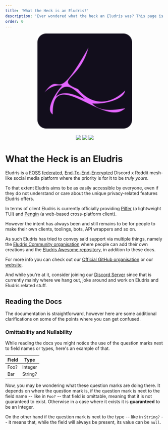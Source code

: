 ```yaml
---
title: 'What the Heck is an Eludris?'
description: 'Ever wondered what the heck an Eludris was? This page is just the thing for you then!'
order: 0
---
```


<div align="center">
  <img width="300em" src="https://github.com/eludris/.github/blob/main/assets/das_ding.svg?raw=true" />
  <br>
  <br>
  <a style="border: unset;" href="https://discord.gg/vV6v2DhWQB"><img src="https://shields.io/discord/980412957060137001?style=for-the-badge&logo=discord&labelColor=363934&label=Discord%20Server&color=363934" /></a>
  <a style="border: unset;" href="https://reddit.com/r/eludris"><img src="https://img.shields.io/static/v1?&label=%20&style=for-the-badge&message=Reddit&logo=reddit&logoColor=ff5700&color=121212&labelColor=121212" /></a>
  <a style="border: unset;" href="https://twitter.com/eludris"><img src="https://img.shields.io/static/v1?&label=%20&style=for-the-badge&message=Twitter&logo=twitter&color=15202b&labelColor=15202b" /></a>
</div>

# What the Heck is an Eludris

Eludris is a [FOSS](https://en.wikipedia.org/wiki/Free_and_open-source_software)
[federated](<https://en.wikipedia.org/wiki/Federation_(information_technology)>),
[End-To-End-Encrypted](https://en.wikipedia.org/wiki/End-to-end_encryption) Discord
x Reddit mesh-like social media platform where the priority is for it to be _truly
yours_.

To that extent Eludris aims to be as easily accessible by everyone, even if they
do not understand or care about the unique privacy-related features Eludris offers.

In terms of client Eludris is currently officially providing [Pilfer](https://github.com/eludris/pilfer)
(a lightweight TUI) and [Pengin](https://github.com/eludris/pengin) (a web-based cross-platform client).

However the intent has always been and still remains to be for people to make their
own clients, toolings, bots, API wrappers and so on.

As such Eludris has tried to convey said support via multiple things, namely the
[Eludris Community organisation](https://github.com/eludris-community) where people
can add their own creations and the [Eludris Awesome repository](https://github.com/eludris/awesome),
in addition to these docs.

For more info you can check out our [Official GitHub organisation](htt[s://github.com/eludris)
or our [website](https://eludris.pages.dev).

And while you're at it, consider joining our [Discord Server](https://discord.gg/amMHHjzwb9)
since that is currently mainly where we hang out, joke around and work on Eludris
and Eludris related stuff.

## Reading the Docs

The documentation is straightforward, however here are some additional clarifications
on some of the points where you can get confused.

### Omittability and Nullability

While reading the docs you might notice the use of the question marks next to field
names or types, here's an example of that.

| Field | Type    |
| ----- | ------- |
| Foo?  | Integer |
| Bar   | String? |

Now, you may be wondering what these question marks are doing there. It depends
on where the question mark is, if the question mark is next to the field name --
like in `Foo?` -- that field is omittable, meaning that it is not guaranteed to
exist. Otherwise in a case where it exists it is **guaranteed** to be an Integer.

On the other hand if the question mark is next to the type -- like in `String?` -- it means
that, while the field will always be present, its value can be `null`.
